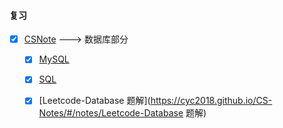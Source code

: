 #### 复习

- [x] [CSNote](https://cyc2018.github.io/CS-Notes/#/) ---> 数据库部分
  - [x] [MySQL](https://cyc2018.github.io/CS-Notes/#/notes/MySQL)
  - [x] [SQL](https://cyc2018.github.io/CS-Notes/#/notes/SQL) 
  - [x] [Leetcode-Database 题解](https://cyc2018.github.io/CS-Notes/#/notes/Leetcode-Database 题解)

